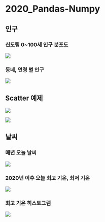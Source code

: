 # 2020_Pandas-Numpy


## 인구
### 신도림 0~100세 인구 분포도
![](https://velog.velcdn.com/images/thdalwh3867/post/005b8617-6bf4-46f7-84f9-64422270a9fd/image.png)

### 동네, 연령 별 인구 
![](https://velog.velcdn.com/images/thdalwh3867/post/d98d3425-2142-49fb-8377-b971098fc64a/image.png)

## Scatter 예제
![](https://velog.velcdn.com/images/thdalwh3867/post/cabffe52-7c52-4b8b-aa43-f80e94702ebf/image.png)

![](https://velog.velcdn.com/images/thdalwh3867/post/0b2946a8-f489-4ef4-adcc-fed0e37bbab8/image.png)



## 날씨

### 매년 오늘 날씨
![](https://velog.velcdn.com/images/thdalwh3867/post/ebc3acae-c863-44a6-abe2-6a17c1042610/image.png)

### 2020년 이후 오늘 최고 기온, 최저 기온
![](https://velog.velcdn.com/images/thdalwh3867/post/8fd0fcf3-55a6-4c59-8efd-6c236ed10eeb/image.png)

### 최고 기온 히스토그램
![](https://velog.velcdn.com/images/thdalwh3867/post/a1fac6e7-660e-453d-ac38-11e3e8171005/image.png)




